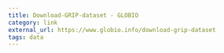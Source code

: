 ```yaml
---
title: Download-GRIP-dataset - GLOBIO
category: link
external_url: https://www.globio.info/download-grip-dataset
tags: data
---
```

